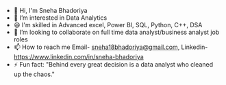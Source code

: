 - 👋 Hi, I'm Sneha Bhadoriya
- 👀 I’m interested in Data Analytics
- 😄 I'm skilled in Advanced excel, Power BI, SQL, Python, C++, DSA
- 💞️ I’m looking to collaborate on full time data analyst/business analyst job roles
- 📫 How to reach me Email- sneha18bhadoriya@gmail.com, Linkedin- https://www.linkedin.com/in/sneha-bhadoriya
- ⚡ Fun fact: "Behind every great decision is a data analyst who cleaned up the chaos."
